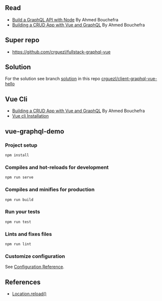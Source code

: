 ## Read

* [Build a GraphQL API with Node](https://blog.jscrambler.com/build-a-graphql-api-with-node/) By Ahmed Bouchefra
* [Building a CRUD App with Vue and GraphQL](https://blog.jscrambler.com/building-a-crud-app-with-vue-and-graphql/) By Ahmed Bouchefra

## Super repo

* <https://github.com/crguezl/fullstack-graphql-vue>

## Solution

For the solution see branch [solution](https://github.com/crguezl/client-graphql-vue-hello/tree/solution) in this repo [crguezl/client-graphql-vue-hello](https://github.com/crguezl/client-graphql-vue-hello)

## Vue Cli

* [Building a CRUD App with Vue and GraphQL](https://blog.jscrambler.com/building-a-crud-app-with-vue-and-graphql/) By Ahmed Bouchefra 
* [Vue cli Installation](https://cli.vuejs.org/guide/installation.html)

## vue-graphql-demo

### Project setup

```
npm install
```

### Compiles and hot-reloads for development
```
npm run serve
```

### Compiles and minifies for production
```
npm run build
```

### Run your tests
```
npm run test
```

### Lints and fixes files
```
npm run lint
```

### Customize configuration
See [Configuration Reference](https://cli.vuejs.org/config/).

## References

* [Location.reload()](https://developer.mozilla.org/en-US/docs/Web/API/Location/reload)